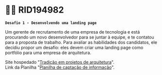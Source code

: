 

# 👨‍💻 RID194982

**`Desafio 1 - Desenvolvendo uma landing page`**

Um gerente de recrutamento de uma empresa de tecnologia e está procurando um novo desenvolvedor para se juntar à equipe, e te contatou para a proposta de trabalho. Para avaliar as habilidades dos candidatos, ele decidiu propor um desafio: eles devem criar uma landing page como portfólio para uma empresa de arquitetura. 

Site hospedado "[Tradição em projetos de arquitetura](https://desafiotradicaoemarquitetura.netlify.app)". <br> 
Link da Planilha "[Planilha de captação de informação](https://docs.google.com/spreadsheets/d/1bFinMnRlDIlo66azQgOdU8c-3ZwcdfmrpaTDFONnbSQ/edit?gid=0#gid=0)".


